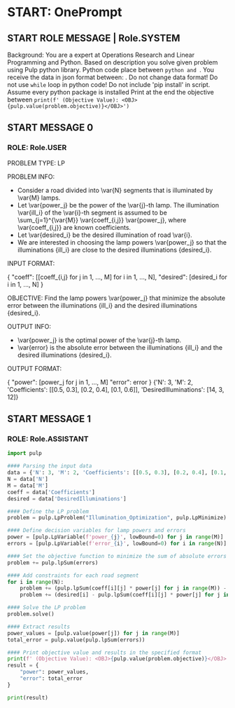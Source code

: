 # START: OnePrompt 
## START ROLE MESSAGE | Role.SYSTEM 
Background: You are a expert at Operations Research and Linear Programming and Python. Based on description you solve given problem using Pulp python library. Python code place between ```python and ```. You receive the data in json format between: <DATA></DATA>. Do not change data format! Do not use `while` loop in python code! Do not include 'pip install' in script. Assume every python package is installed Print at the end the objective between <OBJ></OBJ> `print(f' (Objective Value): <OBJ>{pulp.value(problem.objective)}</OBJ>')`  
## START MESSAGE 0 
### ROLE: Role.USER
<DESCRIPTION>
PROBLEM TYPE: LP

PROBLEM INFO: 

- Consider a road divided into \var{N} segments that is illuminated by \var{M} lamps.
- Let \var{power_j} be the power of the \var{j}-th lamp. The illumination \var{ill_i} of the \var{i}-th segment is assumed to be \sum_{j=1}^{\var{M}} \var{coeff_{i,j}} \var{power_j}, where \var{coeff_{i,j}} are known coefficients.
- Let \var{desired_i} be the desired illumination of road \var{i}. 
- We are interested in choosing the lamp powers \var{power_j} so that the illuminations {ill_i} are close to the desired illuminations {desired_i}. 

INPUT FORMAT: 

{
    "coeff": [[coeff_{i,j} for j in 1, ..., M] for i in 1, ..., N],
    "desired": [desired_i for i in 1, ..., N]
}

OBJECTIVE: Find the lamp powers \var{power_j} that minimize the absolute error between the illuminations {ill_i} and the desired illuminations {desired_i}.

OUTPUT INFO:

- \var{power_j} is the optimal power of the \var{j}-th lamp.
- \var{error} is the absolute error between the illuminations {ill_i} and the desired illuminations {desired_i}.

OUTPUT FORMAT:

{
    "power": [power_j for j in 1, ..., M]
    "error": error
}
</DESCRIPTION>
<DATA>
{'N': 3, 'M': 2, 'Coefficients': [[0.5, 0.3], [0.2, 0.4], [0.1, 0.6]], 'DesiredIlluminations': [14, 3, 12]}</DATA>


## START MESSAGE 1 
### ROLE: Role.ASSISTANT
```python
import pulp

#### Parsing the input data
data = {'N': 3, 'M': 2, 'Coefficients': [[0.5, 0.3], [0.2, 0.4], [0.1, 0.6]], 'DesiredIlluminations': [14, 3, 12]}
N = data['N']
M = data['M']
coeff = data['Coefficients']
desired = data['DesiredIlluminations']

#### Define the LP problem
problem = pulp.LpProblem("Illumination_Optimization", pulp.LpMinimize)

#### Define decision variables for lamp powers and errors
power = [pulp.LpVariable(f'power_{j}', lowBound=0) for j in range(M)]
errors = [pulp.LpVariable(f'error_{i}', lowBound=0) for i in range(N)]

#### Set the objective function to minimize the sum of absolute errors
problem += pulp.lpSum(errors)

#### Add constraints for each road segment
for i in range(N):
    problem += (pulp.lpSum(coeff[i][j] * power[j] for j in range(M)) - desired[i] <= errors[i])
    problem += (desired[i] - pulp.lpSum(coeff[i][j] * power[j] for j in range(M)) <= errors[i])

#### Solve the LP problem
problem.solve()

#### Extract results
power_values = [pulp.value(power[j]) for j in range(M)]
total_error = pulp.value(pulp.lpSum(errors))

#### Print objective value and results in the specified format
print(f' (Objective Value): <OBJ>{pulp.value(problem.objective)}</OBJ>')
result = {
    "power": power_values,
    "error": total_error
}

print(result)
```

